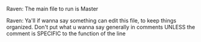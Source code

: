 Raven: The main file to run is Master

Raven: Ya'll if wanna say something can edit this file, to keep things organized. Don't put what u wanna say generally in comments UNLESS the comment is SPECIFIC to the function of the line

